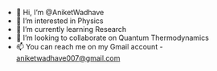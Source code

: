 - 👋 Hi, I’m @AniketWadhave
- 👀 I’m interested in Physics
- 🌱 I’m currently learning Research
- 💞️ I’m looking to collaborate on Quantum Thermodynamics
- 📫 You can reach me on my Gmail account - aniketwadhave007@gmail.com

<!---
AniketWadhave/AniketWadhave is a ✨ special ✨ repository because its `README.md` (this file) appears on your GitHub profile.
You can click the Preview link to take a look at your changes.
--->
